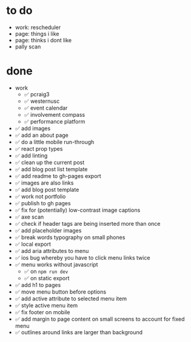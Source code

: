 # to do

- work: rescheduler
- page: things i like
- page: thinks i dont like
- pally scan

# done

- work
    - ✅ pcraig3
    - ✅ westernusc
    - ✅ event calendar
    - ✅ involvement compass
    - ✅ performance platform
- ✅ add images
- ✅ add an about page
- ✅ do a little mobile run-through
- ✅ react prop types
- ✅ add linting
- ✅ clean up the current post
- ✅ add blog post list template
- ✅ add readme to gh-pages export
- ✅ images are also links
- ✅ add blog post template
- ✅ work not portfolio
- ✅ publish to gh pages
- ✅ fix for (potentially) low-contrast image captions
- ✅ axe scan
- ✅ check if header tags are being inserted more than once
- ✅ add placeholder images
- ✅ break words typography on small phones
- ✅ local export
- ✅ add aria attributes to menu
- ✅ ios bug whereby you have to click menu links twice
- ✅ menu works without javascript
  - ✅ on `npm run dev`
  - ✅ on static export
- ✅ add h1 to pages
- ✅ move menu button before options
- ✅ add active attribute to selected menu item
- ✅ style active menu item
- ✅ fix footer on mobile
- ✅ add margin to page content on small screens to account for fixed menu
- ✅ outlines around links are larger than background
